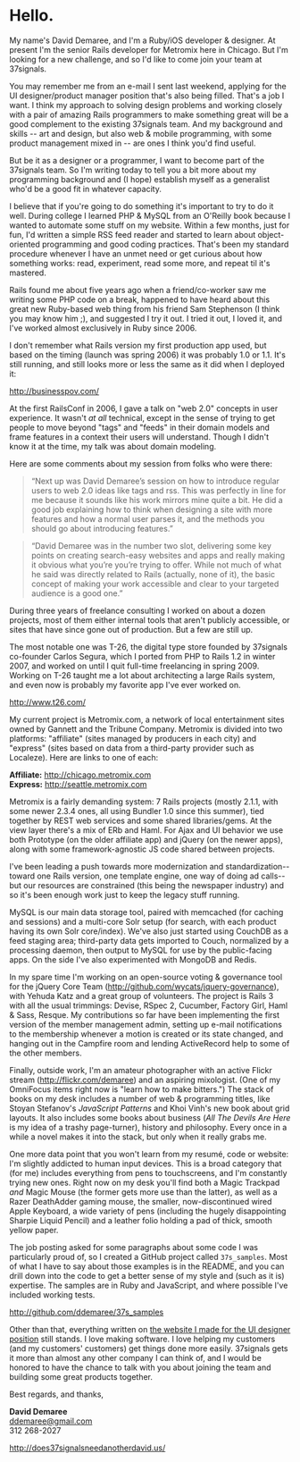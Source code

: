 # Hello. #

My name's David Demaree, and I'm a Ruby/iOS developer & designer. At present I'm the senior Rails developer for Metromix here in Chicago. But I'm looking for a new challenge, and so I'd like to come join your team at 37signals.

You may remember me from an e-mail I sent last weekend, applying for the UI designer/product manager position that's also being filled. That's a job I want. I think my approach to solving design problems and working closely with a pair of amazing Rails programmers to make something great will be a good complement to the existing 37signals team. And my background and skills -- art and design, but also web & mobile programming, with some product management mixed in -- are ones I think you'd find useful.

But be it as a designer or a programmer, I want to become part of the 37signals team. So I'm writing today to tell you a bit more about my programming background and (I hope) establish myself as a generalist who'd be a good fit in whatever capacity.

I believe that if you're going to do something it's important to try to do it well. During college I learned PHP & MySQL from an O'Reilly book because I wanted to automate some stuff on my website. Within a few months, just for fun, I'd written a simple RSS feed reader and started to learn about object-oriented programming and good coding practices. That's been my standard procedure whenever I have an unmet need or get curious about how something works: read, experiment, read some more, and repeat til it's mastered.

Rails found me about five years ago when a friend/co-worker saw me writing some PHP code on a break, happened to have heard about this great new Ruby-based web thing from his friend Sam Stephenson (I think you may know him ;), and suggested I try it out. I tried it out, I loved it, and I've worked almost exclusively in Ruby since 2006.

I don't remember what Rails version my first production app used, but based on the timing (launch was spring 2006) it was probably 1.0 or 1.1. It's still running, and still looks more or less the same as it did when I deployed it:

<http://businesspov.com/>

At the first RailsConf in 2006, I gave a talk on "web 2.0" concepts in user experience. It wasn't _at all_ technical, except in the sense of trying to get people to move beyond "tags" and "feeds" in their domain models and frame features in a context their users will understand. Though I didn't know it at the time, my talk was about domain modeling.

Here are some comments about my session from folks who were there:

> &ldquo;Next up was David Demaree&rsquo;s session on how to introduce regular users to web 2.0 ideas like tags and rss. This was perfectly in line for me because it sounds like his work mirrors mine quite a bit. He did a good job explaining how to think when designing a site with more features and how a normal user parses it, and the methods you should go about introducing features.&rdquo;

> &ldquo;David Demaree was in the number two slot, delivering some key points on creating search-easy websites and apps and really making it obvious what you’re you&rsquo;re trying to offer. While not much of what he said was directly related to Rails (actually, none of it), the basic concept of making your work accessible and clear to your targeted audience is a good one.&rdquo;

During three years of freelance consulting I worked on about a dozen projects, most of them either internal tools that aren't publicly accessible, or sites that have since gone out of production. But a few are still up.

The most notable one was T-26, the digital type store founded by 37signals co-founder Carlos Segura, which I ported from PHP to Rails 1.2 in winter 2007, and worked on until I quit full-time freelancing in spring 2009. Working on T-26 taught me a lot about architecting a large Rails system, and even now is probably my favorite app I've ever worked on.

<http://www.t26.com/>

My current project is Metromix.com, a network of local entertainment sites owned by Gannett and the Tribune Company. Metromix is divided into two platforms: "affiliate" (sites managed by producers in each city) and "express" (sites based on data from a third-party provider such as Localeze). Here are links to one of each:

**Affiliate:** <http://chicago.metromix.com>    
**Express:** <http://seattle.metromix.com>

Metromix is a fairly demanding system: 7 Rails projects (mostly 2.1.1, with some newer 2.3.4 ones, all using Bundler 1.0 since this summer), tied together by REST web services and some shared libraries/gems. At the view layer there's a mix of ERb and Haml. For Ajax and UI behavior we use both Prototype (on the older affiliate app) and jQuery (on the newer apps), along with some framework-agnostic JS code shared between projects.

I've been leading a push towards more modernization and standardization--toward one Rails version, one template engine, one way of doing ad calls--but our resources are constrained (this being the newspaper industry) and so it's been enough work just to keep the legacy stuff running.

MySQL is our main data storage tool, paired with memcached (for caching and sessions) and a multi-core Solr setup (for search, with each product having its own Solr core/index). We've also just started using CouchDB as a feed staging area; third-party data gets imported to Couch, normalized by a processing daemon, then output to MySQL for use by the public-facing apps. On the side I've also experimented with MongoDB and Redis.

In my spare time I'm working on an open-source voting & governance tool for the jQuery Core Team (<http://github.com/wycats/jquery-governance>), with Yehuda Katz and a great group of volunteers. The project is Rails 3 with all the usual trimmings: Devise, RSpec 2, Cucumber, Factory Girl, Haml & Sass, Resque. My contributions so far have been implementing the first version of the member management admin, setting up e-mail notifications to the membership whenever a motion is created or its state changed, and hanging out in the Campfire room and lending ActiveRecord help to some of the other members.

Finally, outside work, I'm an amateur photographer with an active Flickr stream (<http://flickr.com/demaree>) and an aspiring mixologist. (One of my OmniFocus items right now is "learn how to make bitters.") The stack of books on my desk includes a number of web & programming titles, like Stoyan Stefanov's _JavaScript Patterns_ and Khoi Vinh's new book about grid layouts. It also includes some books about business (_All The Devils Are Here_ is my idea of a trashy page-turner), history and philosophy. Every once in a while a novel makes it into the stack, but only when it really grabs me.

One more data point that you won't learn from my resumé, code or website: I'm slightly addicted to human input devices. This is a broad category that (for me) includes everything from pens to touchscreens, and I'm constantly trying new ones. Right now on my desk you'll find both a Magic Trackpad _and_ Magic Mouse (the former gets more use than the latter), as well as a Razer DeathAdder gaming mouse, the smaller, now-discontinued wired Apple Keyboard, a wide variety of pens (including the hugely disappointing Sharpie Liquid Pencil) and a leather folio holding a pad of thick, smooth yellow paper.

The job posting asked for some paragraphs about some code I was particularly proud of, so I created a GitHub project called `37s_samples`. Most of what I have to say about those examples is in the README, and you can drill down into the code to get a better sense of my style and (such as it is) expertise. The samples are in Ruby and JavaScript, and where possible I've included working tests.

<http://github.com/ddemaree/37s_samples>

Other than that, everything written on [the website I made for the UI designer position](http://does37signalsneedanotherdavid.us/) still stands. I love making software. I love helping my customers (and my customers' customers) get things done more easily. 37signals gets it more than almost any other company I can think of, and I would be honored to have the chance to talk with you about joining the team and building some great products together.

Best regards, and thanks,

**David Demaree**         
<ddemaree@gmail.com>    
312 268-2027

<http://does37signalsneedanotherdavid.us/>   